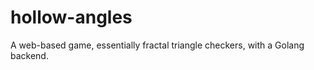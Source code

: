 hollow-angles
=============

A web-based game, essentially fractal triangle checkers, with a Golang backend.
